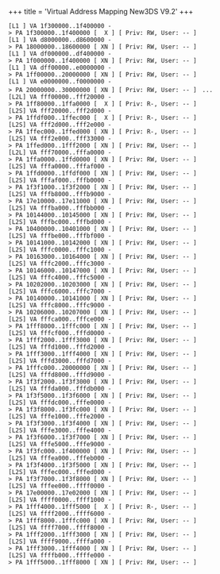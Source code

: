 +++
title = 'Virtual Address Mapping New3DS V9.2'
+++

`[L1 ] VA 1f300000..1f400000 -> PA 1f300000..1f400000 [  X ] [ Priv: RW, User: -- ]`
`[L1 ] VA d8000000..d8600000 -> PA 18000000..18600000 [ XN ] [ Priv: RW, User: -- ]`
`[L1 ] VA df000000..df400000 -> PA 1f000000..1f400000 [ XN ] [ Priv: RW, User: -- ]`
`[L1 ] VA dff00000..e0000000 -> PA 1ff00000..20000000 [ XN ] [ Priv: RW, User: -- ]`
`[L1 ] VA e0000000..f0000000 -> PA 20000000..30000000 [ XN ] [ Priv: RW, User: -- ]`
` ...`
`[L2L] VA fff00000..fff20000 -> PA 1ff80000..1ffa0000 [  X ] [ Priv: R-, User: -- ]`
`[L2S] VA fff20000..fff2d000 -> PA 1ffdf000..1ffec000 [  X ] [ Priv: R-, User: -- ]`
`[L2S] VA fff2d000..fff2e000 -> PA 1ffec000..1ffed000 [ XN ] [ Priv: R-, User: -- ]`
`[L2S] VA fff2e000..fff33000 -> PA 1ffed000..1fff2000 [ XN ] [ Priv: RW, User: -- ]`
`[L2L] VA fff70000..fffa0000 -> PA 1ffa0000..1ffd0000 [ XN ] [ Priv: RW, User: -- ]`
`[L2S] VA fffa0000..fffaf000 -> PA 1ffd0000..1ffdf000 [ XN ] [ Priv: RW, User: -- ]`
`[L2S] VA fffaf000..fffb0000 -> PA 1f3f1000..1f3f2000 [ XN ] [ Priv: RW, User: -- ]`
`[L2S] VA fffb8000..fffb9000 -> PA 17e10000..17e11000 [ XN ] [ Priv: RW, User: -- ]`
`[L2S] VA fffba000..fffbb000 -> PA 10144000..10145000 [ XN ] [ Priv: RW, User: -- ]`
`[L2S] VA fffbc000..fffbd000 -> PA 10400000..10401000 [ XN ] [ Priv: RW, User: -- ]`
`[L2S] VA fffbe000..fffbf000 -> PA 10141000..10142000 [ XN ] [ Priv: RW, User: -- ]`
`[L2S] VA fffc0000..fffc1000 -> PA 10163000..10164000 [ XN ] [ Priv: RW, User: -- ]`
`[L2S] VA fffc2000..fffc3000 -> PA 10146000..10147000 [ XN ] [ Priv: RW, User: -- ]`
`[L2S] VA fffc4000..fffc5000 -> PA 10202000..10203000 [ XN ] [ Priv: RW, User: -- ]`
`[L2S] VA fffc6000..fffc7000 -> PA 10140000..10141000 [ XN ] [ Priv: RW, User: -- ]`
`[L2S] VA fffc8000..fffc9000 -> PA 10206000..10207000 [ XN ] [ Priv: RW, User: -- ]`
`[L2S] VA fffca000..fffce000 -> PA 1fff8000..1fffc000 [ XN ] [ Priv: RW, User: -- ]`
`[L2S] VA fffcf000..fffd0000 -> PA 1fff2000..1fff3000 [ XN ] [ Priv: RW, User: -- ]`
`[L2S] VA fffd1000..fffd2000 -> PA 1fff3000..1fff4000 [ XN ] [ Priv: RW, User: -- ]`
`[L2S] VA fffd3000..fffd7000 -> PA 1fffc000..20000000 [ XN ] [ Priv: RW, User: -- ]`
`[L2S] VA fffd8000..fffd9000 -> PA 1f3f2000..1f3f3000 [ XN ] [ Priv: RW, User: -- ]`
`[L2S] VA fffda000..fffdb000 -> PA 1f3f5000..1f3f6000 [ XN ] [ Priv: RW, User: -- ]`
`[L2S] VA fffdc000..fffe0000 -> PA 1f3f8000..1f3fc000 [ XN ] [ Priv: RW, User: -- ]`
`[L2S] VA fffe1000..fffe2000 -> PA 1f3f3000..1f3f4000 [ XN ] [ Priv: RW, User: -- ]`
`[L2S] VA fffe3000..fffe4000 -> PA 1f3f6000..1f3f7000 [ XN ] [ Priv: RW, User: -- ]`
`[L2S] VA fffe5000..fffe9000 -> PA 1f3fc000..1f400000 [ XN ] [ Priv: RW, User: -- ]`
`[L2S] VA fffea000..fffeb000 -> PA 1f3f4000..1f3f5000 [ XN ] [ Priv: RW, User: -- ]`
`[L2S] VA fffec000..fffed000 -> PA 1f3f7000..1f3f8000 [ XN ] [ Priv: RW, User: -- ]`
`[L2S] VA fffee000..ffff0000 -> PA 17e00000..17e02000 [ XN ] [ Priv: RW, User: -- ]`
`[L2S] VA ffff0000..ffff1000 -> PA 1fff4000..1fff5000 [  X ] [ Priv: R-, User: -- ]`
`[L2S] VA ffff2000..ffff6000 -> PA 1fff8000..1fffc000 [ XN ] [ Priv: RW, User: -- ]`
`[L2S] VA ffff7000..ffff8000 -> PA 1fff2000..1fff3000 [ XN ] [ Priv: RW, User: -- ]`
`[L2S] VA ffff9000..ffffa000 -> PA 1fff3000..1fff4000 [ XN ] [ Priv: RW, User: -- ]`
`[L2S] VA ffffb000..ffffe000 -> PA 1fff5000..1fff8000 [ XN ] [ Priv: RW, User: -- ]`